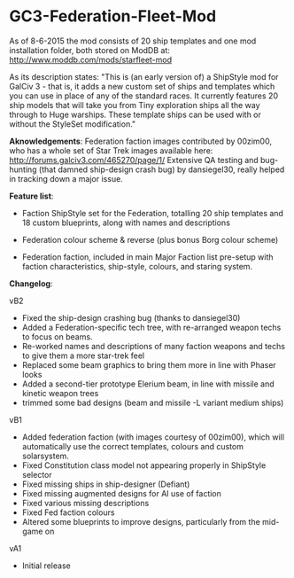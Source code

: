 # GC3-Federation-Fleet-Mod


As of 8-6-2015 the mod consists of 20 ship templates and one mod installation folder, both stored on ModDB at: http://www.moddb.com/mods/starfleet-mod 



As its description states: "This is (an early version of) a ShipStyle mod for GalCiv 3 - that is, it adds a new custom set of ships and templates which you can use in place of any of the standard races. It currently features 20 ship models that will take you from Tiny exploration ships all the way through to Huge warships. These template ships can be used with or without the StyleSet modification."


**Aknowledgements**:
Federation faction images contributed by 00zim00, who has a whole set of Star Trek images available here:
http://forums.galciv3.com/465270/page/1/
Extensive QA testing and bug-hunting (that damned ship-design crash bug) by dansiegel30, really helped in tracking down a major issue.




**Feature list**:

* Faction ShipStyle set for the Federation, totalling 20 ship templates and 18 custom blueprints, along with names and descriptions

* Federation colour scheme & reverse (plus bonus Borg colour scheme)

* Federation faction, included in main Major Faction list pre-setup with faction characteristics, ship-style, colours, and staring system.



**Changelog**:

vB2
* Fixed the ship-design crashing bug (thanks to dansiegel30)
* Added a Federation-specific tech tree, with re-arranged weapon techs to focus on beams.
* Re-worked names and descriptions of many faction weapons and techs to give them a more star-trek feel
* Replaced some beam graphics to bring them more in line with Phaser looks
* Added a second-tier prototype Elerium beam, in line with missile and kinetic weapon trees
* trimmed some bad designs (beam and missile -L variant medium ships)


vB1
* Added federation faction (with images courtesy of 00zim00), which will automatically use the correct templates, colours and custom solarsystem.
* Fixed Constitution class model not appearing properly in ShipStyle selector
* Fixed missing ships in ship-designer (Defiant)
* Fixed missing augmented designs for AI use of faction
* Fixed various missing descriptions
* Fixed Fed faction colours
* Altered some blueprints to improve designs, particularly from the mid-game on


vA1 
* Initial release
